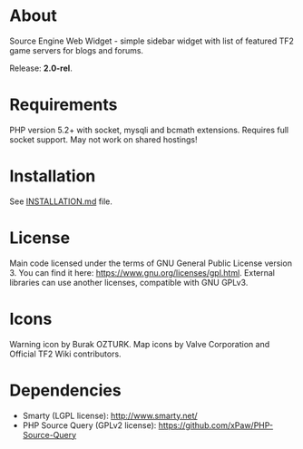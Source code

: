 About
========
Source Engine Web Widget - simple sidebar widget with list of featured TF2 game servers for blogs and forums.

Release: **2.0-rel**.

Requirements
========
PHP version 5.2+ with socket, mysqli and bcmath extensions. Requires full socket support. May not work on shared hostings!

Installation
========
See [INSTALLATION.md](https://github.com/xvitaly/srvwidget/blob/master/INSTALLATION.md) file.

License
========
Main code licensed under the terms of GNU General Public License version 3. You can find it here: https://www.gnu.org/licenses/gpl.html. External libraries can use another licenses, compatible with GNU GPLv3.

Icons
========
Warning icon by Burak OZTURK. Map icons by Valve Corporation and Official TF2 Wiki contributors.

Dependencies
========
 * Smarty (LGPL license): http://www.smarty.net/
 * PHP Source Query (GPLv2 license): https://github.com/xPaw/PHP-Source-Query
